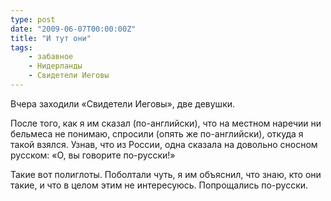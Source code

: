 ```yaml
---
type: post
date: "2009-06-07T00:00:00Z"
title: "И тут они"
tags:
    - забавное
    - Нидерланды
    - Свидетели Иеговы
---
```


Вчера заходили «Свидетели Иеговы», две девушки.

После того, как я им сказал (по-английски), что на местном наречии ни бельмеса не понимаю, спросили (опять же по-английски), откуда я такой взялся. Узнав, что из России, одна сказала на довольно сносном русском: «О, вы говорите по-русски!»

Такие вот полиглоты. Поболтали чуть, я им объяснил, что знаю, кто они такие, и что в целом этим не интересуюсь. Попрощались по-русски.
